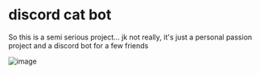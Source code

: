 # discord cat bot
So this is a semi serious project... jk not really, it's just a personal passion project and a discord bot for a few friends 














![image](https://user-images.githubusercontent.com/54774419/223190965-92b1e721-4a83-47f0-8631-249947a927b4.png)
